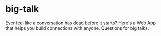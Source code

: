 # big-talk

Ever feel like a conversation has dead before it starts? Here's a Web App that helps you build connections with anyone.
Questions for big talks.
